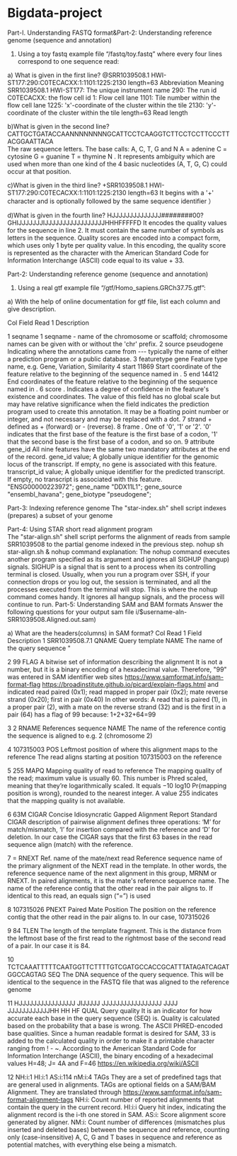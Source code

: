 # Bigdata-project
Part-I. Understanding FASTQ format&Part-2: Understanding reference genome (sequence and annotation)
1) Using a toy fastq example file “/fastq/toy.fastq” 
   where every four lines correspond to one sequence read:
   
a) What is given in the first line?
@SRR1039508.1 HWI-ST177:290:C0TECACXX:1:1101:1225:2130 length=63
Abbreviation 	                        Meaning
SRR1039508.1 HWI-ST177:               The unique instrument name
290:	                                The run id
C0TECACXX:	                          the flow cell id
1:	                                  Flow cell lane
1101:	                                Tile number within the flow cell lane
1225:	                                'x'-coordinate of the cluster within the tile
2130:	                                'y'-coordinate of the cluster within the tile
length=63	                             Read length

b)What is given in the second line?
 CATTGCTGATACCAANNNNNNNNGCATTCCTCAAGGTCTTCCTCCTTCCCTTACGGAATTACA                                     
 The raw sequence letters. The base calls: A, C, T, G and N 
 A = adenine C = cytosine G = guanine T = thymine 
 N . It represents ambiguity which are used when more than one kind of the 4 basic nucleotides (A, T, G, C) could occur at that position.
 
c)What is given in the third line?
  +SRR1039508.1 HWI-ST177:290:C0TECACXX:1:1101:1225:2130 length=63
 It begins with a '+' character and is optionally followed by the same sequence identifier ）
 
 d)What is given in the fourth line?
   HJJJJJJJJJJJJJJ########00?GHIJJJJJJJIJJJJJJJJJJJJJJJJJHHHFFFFFD
It encodes the quality values for the sequence in line 2. 
It must contain the same number of symbols as letters in the sequence. 
Quality scores are encoded into a compact form, which uses only 1 byte per quality value. 
In this encoding, the quality score is represented as the character with the American Standard Code for Information Interchange (ASCII) code equal to its value + 33. 

 Part-2: Understanding reference genome (sequence and annotation)
 1) Using a real gtf example file “/gtf/Homo_sapiens.GRCh37.75.gtf”:
 
a) With the help of online documentation for gtf file, list each column and give description.
  
Col Field 	    Read 1	Description

1	seqname	     1	      seqname - name of the chromosome or scaffold; chromosome                             names can be given with or without the 'chr' prefix.
2	source	    pseudogene	Indicating where the annotations came from --- typically                            the name of either a prediction program or a public                                  database.
3	featuretype	 gene	     Feature type name, e.g. Gene, Variation, Similarity
4	start	       11869	  Start coordinate of the feature relative to the beginning                           of the sequence named in <seqname>.
5	end	       14412	  End coordinates of the feature relative to the beginning                             of the sequence named in <seqname>.
6	score	.	              Indicates a degree of confidence in the feature's       existence and coordinates. The value of this field has no global scale but may have relative significance when the <source> field indicates the prediction program used to create this annotation. It may be a floating point number or integer, and not necessary and may be replaced with a dot.
7	strand	    +	        defined as + (forward) or - (reverse).
8	frame	.	              One of '0', '1' or '2'. '0' indicates that the first base of the feature is the first base of a codon, '1' that the second base is the first base of a codon, and so on.
9	attribute	gene_id	  All nine features have the same two mandatory attributes at the end of the record.
                          gene_id value; A globally unique identifier for the genomic locus of the transcript. If empty, no gene is associated with this feature. 
                          transcript_id value; A globally unique identifier for the predicted transcript. If empty, no transcript is associated with this feature. "ENSG00000223972"; gene_name "DDX11L1"; gene_source "ensembl_havana"; gene_biotype "pseudogene";
   
Part-3: Indexing reference genome
   The "star-index.sh" shell script indexes (prepares) a subset of your genome 
   
Part-4: Using STAR short read alignment program   
   The "star-align.sh" shell script performs the alignment of reads from sample SRR1039508 to the partial genome indexed in the previous step.
        nohup sh star-align.sh &
  nohup command explanation: The nohup command executes another program specified as its argument and ignores all SIGHUP (hangup) signals. SIGHUP is a signal that is sent to a process when its controlling terminal is closed. Usually, when you run a program over SSH, if your connection drops or you log out, the session is terminated, and all the processes executed from the terminal will stop. This is where the nohup command comes handy. It ignores all hangup signals, and the process will continue to run.
Part-5: Understanding SAM and BAM formats
Answer the following questions for your output sam file
i/$username-aln-SRR1039508.Aligned.out.sam)
   
   
a)	What are the headers(columns) in SAM format?
Col	Read 1	      Field	         Description
1	   SRR1039508.7.1	QNAME	         Query template NAME The name of the query sequence "
   
2	   99	            FLAG	         A bitwise set of information describing the alignment It  is not a number, but it is a binary encoding of a hexadecimal value. Therefore, "99" was entered in SAM identifier web sites https://www.samformat.info/sam-format-flag https://broadinstitute.github.io/picard/explain-flags.html and indicated read paired (0x1); read mapped in proper pair (0x2); mate reverse strand (0x20); first in pair (0x40) In other words: A read that is paired (1), in a proper pair (2), with a mate on the reverse strand (32) and is the first in a pair (64) has a flag of 99 because: 1+2+32+64=99
   
   
3	   2	           RNAME	References sequence NAME The name of the reference contig the sequence is aligned to e.g. 2 (chromosome 2)
   
4	107315003	     POS	   Leftmost position of where this alignment maps to the reference The read aligns starting at position 107315003 on the reference
   
5	255	          MAPQ	  Mapping quality of read to reference The mapping quality of the read; maximum value is usually 60. This number is Phred scaled, meaning that they’re logarithmically scaled. It equals −10 log10 Pr{mapping position is wrong}, rounded to the nearest integer. A value 255 indicates that the mapping quality is not available.
   
   
6	63M	        CIGAR	Concise Idiosyncratic Gapped Alignment Report Standard CIGAR description of pairwise alignment defines three operations: ‘M’ for match/mismatch, ‘I’ for insertion compared with the reference and ‘D’ for deletion. In our case the CIGAR says that the first 63 bases in the read sequence align (match) with the reference.
   
   
7	 =	           RNEXT	Ref. name of the mate/next read Reference sequence name of the primary alignment of the NEXT read in the template. In other words, the reference sequence name of the next alignment in this group, MRNM or RNEXT. In paired alignments, it is the mate's reference sequence name. The name of the reference contig that the other read in the pair aligns to. If identical to this read, an equals sign (“=”) is used
   
8	107315026	  PNEXT	Paired Mate Position The position on the reference contig that the other read in the pair aligns to. In our case, 107315026
   
9	84	          TLEN	The length of the template fragment. This is the distance from the leftmost base of the first read to the rightmost base of the second read of a pair. In our case it is 84.
   
10	TCTCAAATTTTTCAATGGTTCTTTTGTCGATGCCACCGCATTTATAGATCAGATGGCCAGTAG	SEQ	The DNA sequence of the query sequence. This will be identical to the sequence in the FASTQ file that was aligned to the reference genome
   
   
11	HJJJJJJJJJJJJJJJJ JIJJJJJ JJJJJJJJJJJJJJJJJ JJJJ JJJJJJJJJJJJHH HH HF	QUAL	Query quality It is an indicator for how accurate each base in the query sequence (SEQ) is. Quality is calculated based on the probability that a base is wrong. The ASCII PHRED-encoded base qualities. Since a human readable format is desired for SAM, 33 is added to the calculated quality in order to make it a printable character ranging from ! - ~. According to the American Standard Code for Information Interchange (ASCII), the binary encoding of a hexadecimal values H=48; J= 4A and F=46 https://en.wikipedia.org/wiki/ASCII
   
   
12	NH:i:1 HI:i:1 AS:i:114 nM:i:4	TAGs	They are a set of predefined tags that are general used in alignments. TAGs are optional fields on a SAM/BAM Alignment.
They are translated through https://www.samformat.info/sam-format-alignment-tags NH:i: Count number of reported alignments that contain the query in the current record. HI:i:i Query hit index, indicating the alignment record is the i-th one stored in SAM. AS:i: Score alignment score generated by aligner. NM:i: Count number of differences (mismatches plus inserted and deleted bases) between the sequence and reference, counting only (case-insensitive) A, C, G and T bases in sequence and reference as potential matches, with everything else being a mismatch.
